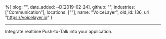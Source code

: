 %{
  blog: "",
  date_added: ~D[2019-02-24],
  github: "",
  industries: ["Communication"],
  locations: [""],
  name: "VoiceLayer",
  old_id: 136,
  url: "https://voicelayer.io"
}

---

Integrate realtime Push-to-Talk into your application.
